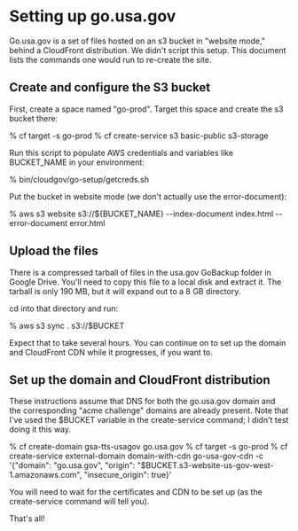 # Setting up go.usa.gov

Go.usa.gov is a set of files hosted on an s3 bucket in "website mode," behind a CloudFront distribution. We didn't script this setup. This document lists the commands one would run to re-create the site.

## Create and configure the S3 bucket

First, create a space named "go-prod". Target this space and create the s3 bucket there:

 % cf target -s go-prod
 % cf create-service s3 basic-public s3-storage

Run this script to populate AWS credentials and variables like BUCKET_NAME in your environment:

 % bin/cloudgov/go-setup/getcreds.sh

Put the bucket in website mode (we don't actually use the error-document):

 % aws s3 website s3://${BUCKET_NAME} --index-document index.html --error-document error.html

## Upload the files

There is a compressed tarball of files in the usa.gov GoBackup folder in Google Drive. You'll need to copy this file to a local disk and extract it. The tarball is only 190 MB, but it will expand out to a 8 GB directory.

cd into that directory and run:

 % aws s3 sync . s3://$BUCKET

Expect that to take several hours. You can continue on to set up the domain and CloudFront CDN while it progresses, if you want to. 

## Set up the domain and CloudFront distribution

These instructions assume that DNS for both the go.usa.gov domain and the corresponding "acme challenge" domains are already present. Note that I've used the $BUCKET variable in the create-service command; I didn't test doing it this way. 

 % cf create-domain gsa-tts-usagov go.usa.gov
 % cf target -s go-prod
 % cf create-service external-domain domain-with-cdn go-usa-gov-cdn -c '{"domain": "go.usa.gov", "origin": "$BUCKET.s3-website-us-gov-west-1.amazonaws.com", "insecure_origin": true}'

You will need to wait for the certificates and CDN to be set up (as the create-service command will tell you).

That's all! 

